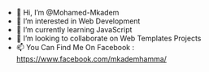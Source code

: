 - 👋 Hi, I’m @Mohamed-Mkadem
- 👀 I’m interested in Web Development
- 🌱 I’m currently learning JavaScript
- 💞️ I’m looking to collaborate on Web Templates Projects
- 📫 You Can Find Me On Facebook : https://www.facebook.com/mkademhamma/

<!---
Mohamed-Mkadem/Mohamed-Mkadem is a ✨ special ✨ repository because its `README.md` (this file) appears on your GitHub profile.
You can click the Preview link to take a look at your changes.
--->

